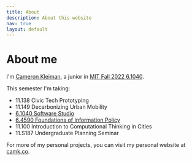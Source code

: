 ```yaml
---
title: About
description: About this website
nav: true
layout: default
---
```


# About me

I'm [Cameron Kleiman](https://camk.co), a junior in [MIT Fall 2022 6.1040](https://61040-fa22.github.io/).

This semester I'm taking:

- 11.138 Civic Tech Prototyping
- 11.149 Decarbonizing Urban Mobility
- [6.1040 Software Studio](https://61040-fa22.github.io/)
- [6.4590 Foundations of Information Policy](https://internetpolicy.mit.edu/6.4590/)
- 11.100 Introduction to Computational Thinking in Cities
- 11.S187 Undergraduate Planning Seminar

For more of my personal projects, you can visit my personal website at [camk.co](https://camk.co).